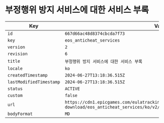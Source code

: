# 부정행위 방지 서비스에 대한 서비스 부록

| Key | Value |
| --- | ----- |
| `id` | `667d66ac48d8374cbcda7f73` |
| `key` | `eos_anticheat_services` |
| `version` | `2` |
| `revision` | `6` |
| `title` | `부정행위 방지 서비스에 대한 서비스 부록` |
| `locale` | `ko` |
| `createdTimestamp` | `2024-06-27T13:18:36.515Z` |
| `lastModifiedTimestamp` | `2024-06-27T13:18:36.515Z` |
| `status` | `ACTIVE` |
| `custom` | `false` |
| `url` | `https://cdn1.epicgames.com/eulatracking-download/eos_anticheat_services/ko/v2/r6/95ad3544cbee7cd5a8573cd0981f1773.pdf` |
| `bodyFormat` | `MD` |
